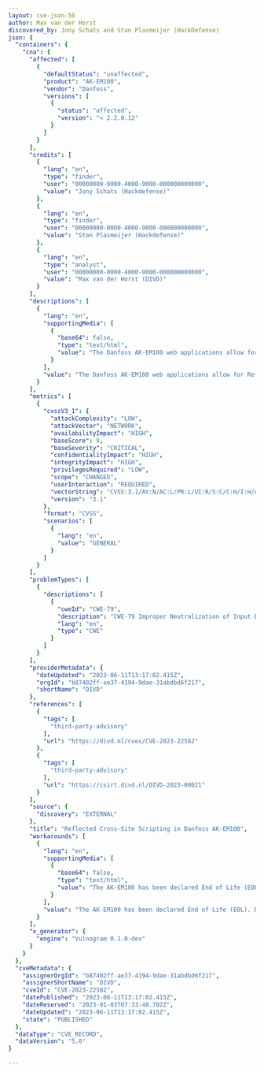 ```yaml
---
layout: cve-json-50
author: Max van der Horst
discovered_by: Jony Schats and Stan Plasmeijer (HackDefense)
json: {
  "containers": {
    "cna": {
      "affected": [
        {
          "defaultStatus": "unaffected",
          "product": "AK-EM100",
          "vendor": "Danfoss",
          "versions": [
            {
              "status": "affected",
              "version": "< 2.2.0.12"
            }
          ]
        }
      ],
      "credits": [
        {
          "lang": "en",
          "type": "finder",
          "user": "00000000-0000-4000-9000-000000000000",
          "value": "Jony Schats (Hackdefense)"
        },
        {
          "lang": "en",
          "type": "finder",
          "user": "00000000-0000-4000-9000-000000000000",
          "value": "Stan Plasmeijer (Hackdefense)"
        },
        {
          "lang": "en",
          "type": "analyst",
          "user": "00000000-0000-4000-9000-000000000000",
          "value": "Max van der Horst (DIVD)"
        }
      ],
      "descriptions": [
        {
          "lang": "en",
          "supportingMedia": [
            {
              "base64": false,
              "type": "text/html",
              "value": "The Danfoss AK-EM100 web applications allow for Reflected Cross-Site Scripting."
            }
          ],
          "value": "The Danfoss AK-EM100 web applications allow for Reflected Cross-Site Scripting."
        }
      ],
      "metrics": [
        {
          "cvssV3_1": {
            "attackComplexity": "LOW",
            "attackVector": "NETWORK",
            "availabilityImpact": "HIGH",
            "baseScore": 9,
            "baseSeverity": "CRITICAL",
            "confidentialityImpact": "HIGH",
            "integrityImpact": "HIGH",
            "privilegesRequired": "LOW",
            "scope": "CHANGED",
            "userInteraction": "REQUIRED",
            "vectorString": "CVSS:3.1/AV:N/AC:L/PR:L/UI:R/S:C/C:H/I:H/A:H",
            "version": "3.1"
          },
          "format": "CVSS",
          "scenarios": [
            {
              "lang": "en",
              "value": "GENERAL"
            }
          ]
        }
      ],
      "problemTypes": [
        {
          "descriptions": [
            {
              "cweId": "CWE-79",
              "description": "CWE-79 Improper Neutralization of Input During Web Page Generation ('Cross-site Scripting')",
              "lang": "en",
              "type": "CWE"
            }
          ]
        }
      ],
      "providerMetadata": {
        "dateUpdated": "2023-06-11T13:17:02.415Z",
        "orgId": "b87402ff-ae37-4194-9dae-31abdbd6f217",
        "shortName": "DIVD"
      },
      "references": [
        {
          "tags": [
            "third-party-advisory"
          ],
          "url": "https://divd.nl/cves/CVE-2023-22582"
        },
        {
          "tags": [
            "third-party-advisory"
          ],
          "url": "https://csirt.divd.nl/DIVD-2023-00021"
        }
      ],
      "source": {
        "discovery": "EXTERNAL"
      },
      "title": "Reflected Cross-Site Scripting in Danfoss AK-EM100",
      "workarounds": [
        {
          "lang": "en",
          "supportingMedia": [
            {
              "base64": false,
              "type": "text/html",
              "value": "The AK-EM100 has been declared End of Life (EOL). Danfoss advises phasing out this type of device."
            }
          ],
          "value": "The AK-EM100 has been declared End of Life (EOL). Danfoss advises phasing out this type of device."
        }
      ],
      "x_generator": {
        "engine": "Vulnogram 0.1.0-dev"
      }
    }
  },
  "cveMetadata": {
    "assignerOrgId": "b87402ff-ae37-4194-9dae-31abdbd6f217",
    "assignerShortName": "DIVD",
    "cveId": "CVE-2023-22582",
    "datePublished": "2023-06-11T13:17:02.415Z",
    "dateReserved": "2023-01-03T07:33:48.702Z",
    "dateUpdated": "2023-06-11T13:17:02.415Z",
    "state": "PUBLISHED"
  },
  "dataType": "CVE_RECORD",
  "dataVersion": "5.0"
}

---
```


